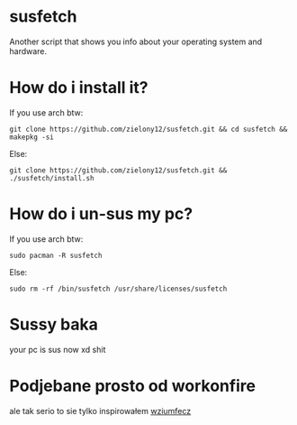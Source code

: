 # susfetch
Another script that shows you info about your operating system and hardware.

# How do i install it?
If you use arch btw:

``git clone https://github.com/zielony12/susfetch.git && cd susfetch && makepkg -si``

Else:

``git clone https://github.com/zielony12/susfetch.git && ./susfetch/install.sh``

# How do i un-sus my pc?
If you use arch btw:

``sudo pacman -R susfetch``

Else:

``sudo rm -rf /bin/susfetch /usr/share/licenses/susfetch``

# Sussy baka 
your pc is sus now xd shit

# Podjebane prosto od workonfire
ale tak serio to sie tylko inspirowałem
<a href="https://github.com/workonfire/wziumfecz">wziumfecz</a>
